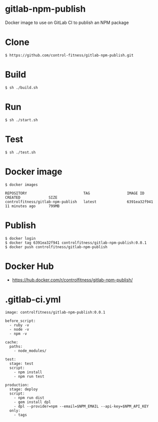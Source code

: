 # gitlab-npm-publish

Docker image to use on GitLab CI to publish an NPM package

# Clone

    $ https://github.com/control-fitness/gitlab-npm-publish.git

# Build

    $ sh ./build.sh

# Run

    $ sh ./start.sh

# Test

    $ sh ./test.sh

# Docker image

    $ docker images

```
REPOSITORY                          TAG                 IMAGE ID            CREATED             SIZE
controlfitness/gitlab-npm-publish   latest              6391ea32f941        11 minutes ago      799MB
```

# Publish

    $ docker login
    $ docker tag 6391ea32f941 controlfitness/gitlab-npm-publish:0.0.1
    $ docker push controlfitness/gitlab-npm-publish

# Docker Hub

* https://hub.docker.com/r/controlfitness/gitlab-npm-publish/

# .gitlab-ci.yml

```
image: controlfitness/gitlab-npm-publish:0.0.1

before_script:
  - ruby -v
  - node -v
  - npm -v

cache:
  paths:
    - node_modules/

test:
  stage: test
  script:
    - npm install
    - npm run test

production:
  stage: deploy
  script:
    - npm run dist
    - gem install dpl
    - dpl --provider=npm --email=$NPM_EMAIL --api-key=$NPM_API_KEY
  only:
    - tags

```
